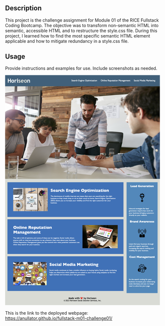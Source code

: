 # <M01 Challenge: Semantic HTML and CSS>

## Description

This project is the challenge assignment for Module 01 of the RICE Fullstack Coding Bootcamp. The objective was to transform non-semantic HTML into semantic, accessible HTML and to restructure the style.css file. During this project, I learned how to find the most specific semantic HTML element applicable and how to mitigate redundancy in a style.css file.

## Usage

Provide instructions and examples for use. Include screenshots as needed.

![Screenshot of Horiseon Landing Page](./assets/images/screenshot-horiseon-landing-page.png)

This is the link to the deployed webpage: https://anullator.github.io/fullstack-m01-challenge01/
